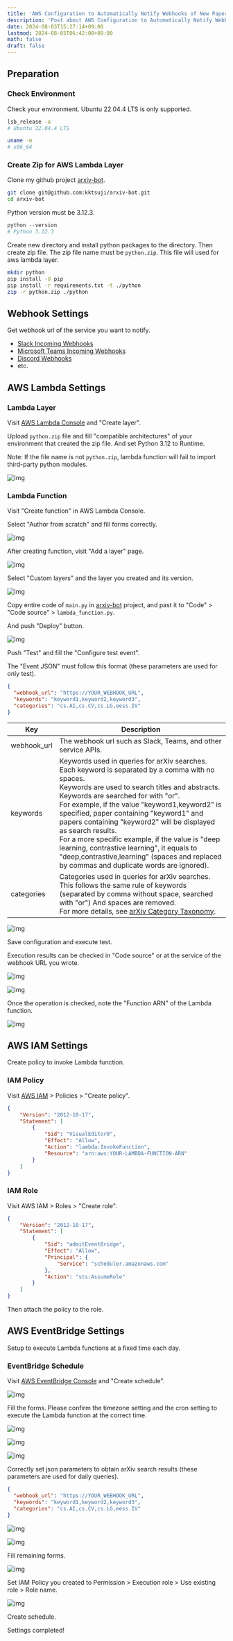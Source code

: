 ```yaml
---
title: 'AWS Configuration to Automatically Notify Webhooks of New Papers on arXiv'
description: 'Post about AWS Configuration to Automatically Notify Webhooks of New Papers on arXiv.'
date: 2024-08-03T15:27:14+09:00
lastmod: 2024-08-05T06:42:00+09:00
math: false
draft: false
---
```


## Preparation

### Check Environment

Check your environment. Ubuntu 22.04.4 LTS is only supported.

```bash
lsb_release -a
# Ubuntu 22.04.4 LTS

uname -m
# x86_64
```

### Create Zip for AWS Lambda Layer

Clone my github project [arxiv-bot](https://github.com/kktsuji/arxiv-bot).

```bash
git clone git@github.com:kktsuji/arxiv-bot.git
cd arxiv-bot
```

Python version must be 3.12.3.

```python
python --version
# Python 3.12.3
```

Create new directory and install python packages to the directory. Then create zip file. The zip file name must be ``python.zip``. This file will used for aws lambda layer.

```bash
mkdir python
pip install -U pip
pip install -r requirements.txt -t ./python
zip -r python.zip ./python
```

## Webhook Settings

Get webhook url of the service you want to notify.

* [Slack Incoming Webhooks](https://api.slack.com/messaging/webhooks)
* [Microsoft Teams Incoming Webhooks](https://learn.microsoft.com/en-us/microsoftteams/platform/webhooks-and-connectors/how-to/add-incoming-webhook?tabs=newteams%2Cdotnet)
* [Discord Webhooks](https://support.discord.com/hc/en-us/articles/228383668-Intro-to-Webhooks)
* etc.

## AWS Lambda Settings

### Lambda Layer

Visit [AWS Lambda Console](https://aws.amazon.com/lambda/) and "Create layer".

Upload ``python.zip`` file and fill "compatible architectures" of your environment that created the zip file. And set Python 3.12 to Runtime.

Note: If the file name is not ``python.zip``, lambda function will fail to import third-party python modules.

![img](https://img.tsuji.tech/arxiv-bot-aws-0.jpg)

### Lambda Function

Visit "Create function" in AWS Lambda Console.

Select "Author from scratch" and fill forms correctly.

![img](https://img.tsuji.tech/arxiv-bot-aws-1.jpg)

After creating function, visit "Add a layer" page.

![img](https://img.tsuji.tech/arxiv-bot-aws-2.jpg)

Select "Custom layers" and the layer you created and its version.

![img](https://img.tsuji.tech/arxiv-bot-aws-3.jpg)

Copy entire code of ``main.py`` in [arxiv-bot](https://github.com/kktsuji/arxiv-bot) project, and past it to "Code" > "Code source" > ``lambda_function.py``.

And push "Deploy" button.

![img](https://img.tsuji.tech/arxiv-bot-aws-4.jpg)

Push "Test" and fill the "Configure test event".

The "Event JSON" must follow this format (these parameters are used for only test).

```json
{
  "webhook_url": "https://YOUR_WEBHOOK_URL",
  "keywords": "keyword1,keyword2,keyword3",
  "categories": "cs.AI,cs.CV,cs.LG,eess.IV"
}
```

| Key | Description |
|----------|----------|
| webhook_url | The webhook url such as Slack, Teams, and other service APIs. |
| keywords | Keywords used in queries for arXiv searches.<br>Each keyword is separated by a comma with no spaces.<br>Keywords are used to search titles and abstracts.<br>Keywords are searched for with "or".<br>For example, if the value "keyword1,keyword2" is specified, paper containing "keyword1" and papers containing "keyword2" will be displayed as search results.<br>For a more specific example, if the value is "deep learning, contrastive learning", it equals to "deep,contrastive,learning" (spaces and replaced by commas and duplicate words are ignored). |
| categories | Categories used in queries for arXiv searches.<br>This follows the same rule of keywords (separated by comma without space, searched with "or") And spaces are removed.<br>For more details, see [arXiv Category Taxonomy](https://arxiv.org/category_taxonomy). |


![img](https://img.tsuji.tech/arxiv-bot-aws-5.jpg)

Save configuration and execute test.

Execution results can be checked in "Code source" or at the service of the webhook URL you wrote.

![img](https://img.tsuji.tech/arxiv-bot-aws-6.jpg)

![img](https://img.tsuji.tech/arxiv-bot-aws-7.jpg)

Once the operation is checked, note the "Function ARN" of the Lambda function.

![img](https://img.tsuji.tech/arxiv-bot-aws-16.jpg)

## AWS IAM Settings

Create policy to invoke Lambda function.

### IAM Policy

Visit [AWS IAM](https://aws.amazon.com/iam/) > Policies > "Create policy".

```json
{
    "Version": "2012-10-17",
    "Statement": [
        {
            "Sid": "VisualEditor0",
            "Effect": "Allow",
            "Action": "lambda:InvokeFunction",
            "Resource": "arn:aws:YOUR-LAMBDA-FUNCTION-ARN"
        }
    ]
}
```

### IAM Role

Visit AWS IAM > Roles > "Create role".

```json
{
    "Version": "2012-10-17",
    "Statement": [
        {
            "Sid": "admitEventBridge",
            "Effect": "Allow",
            "Principal": {
                "Service": "scheduler.amazonaws.com"
            },
            "Action": "sts:AssumeRole"
        }
    ]
}
```

Then attach the policy to the role.

## AWS EventBridge Settings

Setup to execute Lambda functions at a fixed time each day.

### EventBridge Schedule

Visit [AWS EventBridge Console](https://aws.amazon.com/eventbridge/) and "Create schedule".

![img](https://img.tsuji.tech/arxiv-bot-aws-8.jpg)

Fill the forms. Please confirm the timezone setting and the cron setting to execute the Lambda function at the correct time.

![img](https://img.tsuji.tech/arxiv-bot-aws-9.jpg)

![img](https://img.tsuji.tech/arxiv-bot-aws-10.jpg)

![img](https://img.tsuji.tech/arxiv-bot-aws-11.jpg)

Correctly set json parameters to obtain arXiv search results (these parameters are used for daily queries).

```json
{
  "webhook_url": "https://YOUR_WEBHOOK_URL",
  "keywords": "keyword1,keyword2,keyword3",
  "categories": "cs.AI,cs.CV,cs.LG,eess.IV"
}
```

![img](https://img.tsuji.tech/arxiv-bot-aws-12.jpg)

![img](https://img.tsuji.tech/arxiv-bot-aws-13.jpg)

Fill remaining forms.

![img](https://img.tsuji.tech/arxiv-bot-aws-14.jpg)

Set IAM Policy you created to Permission > Execution role > Use existing role > Role name.

![img](https://img.tsuji.tech/arxiv-bot-aws-15.jpg)

Create schedule.

Settings completed!

